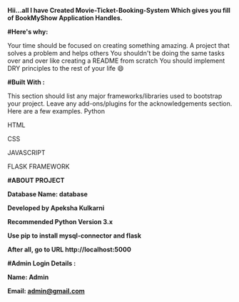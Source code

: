 **Hii...all I have Created Movie-Ticket-Booking-System Which gives you fill of BookMyShow Application Handles.**

**#Here's why:**

Your time should be focused on creating something amazing. A project that solves a problem and helps others
You shouldn't be doing the same tasks over and over like creating a README from scratch
You should implement DRY principles to the rest of your life 😄

**#Built With :**

This section should list any major frameworks/libraries used to bootstrap your project. 
Leave any add-ons/plugins for the acknowledgements section. Here are a few examples.
 Python 
 
 HTML
 
 CSS
 
 JAVASCRIPT
 
 FLASK FRAMEWORK
 

**#ABOUT PROJECT**

**Database Name: database**

**Developed by Apeksha Kulkarni**

**Recommended Python Version 3.x**

**Use pip to install mysql-connector and flask**

**After all, go to URL http://localhost:5000**


**#Admin Login Details :**

**Name: Admin**

**Email: admin@gmail.com**

